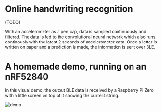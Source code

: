 # Online handwriting recognition

(TODO)

With an accelerometer as a pen cap, data is sampled continuously and filtered. The data is fed to the convolutional neural network which also runs continously with the latest 2 seconds of accelerometer data. Once a letter is written on paper and a prediction is made, the information is sent over BLE. 

# A homemade demo, running on an nRF52840
In this visual demo, the output BLE data is received by a Raspberry Pi Zero with a little screen on top of it
showing the current string.  

![demo](demo.gif)
<br><br>